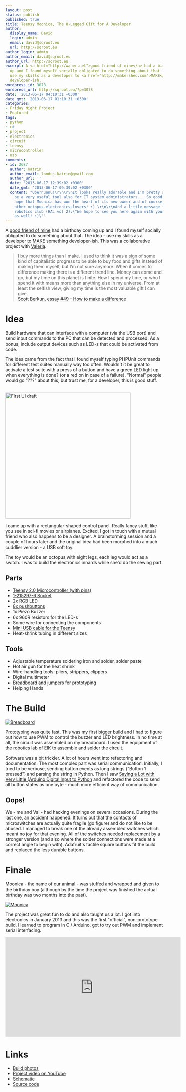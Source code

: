 ```yaml
---
layout: post
status: publish
published: true
title: Teensy Moonica, The 8-Legged Gift for A Developer
author:
  display_name: David
  login: admin
  email: david@sqroot.eu
  url: http://sqroot.eu
author_login: admin
author_email: david@sqroot.eu
author_url: http://sqroot.eu
excerpt: A <a href="http://waher.net">good friend of mine</a> had a birthday coming
  up and I found myself socially obligated to do something about that. The idea -
  use my skills as a developer to <a href="http://makershed.com">MAKE</a> something
  developer-ish.
wordpress_id: 3078
wordpress_url: http://sqroot.eu/?p=3078
date: '2013-06-17 04:10:31 +0300'
date_gmt: '2013-06-17 01:10:31 +0300'
categories:
- Friday Night Project
- Featured
tags:
- python
- c#
- project
- electronics
- circuit
- teensy
- microcontroller
- usb
comments:
- id: 2687
  author: Katrin
  author_email: loodus.katrin@gmail.com
  author_url: ''
  date: '2013-06-17 12:39:02 +0300'
  date_gmt: '2013-06-17 09:39:02 +0300'
  content: "Übernunnu!\r\n\r\nIt looks really adorable and I'm pretty sure it can
    be a very useful tool also for IT system administrators... So good work and I
    hope that Moonica has won the heart of its new owner and of course the heart of
    other octopus-electronics-lovers! :) \r\n\r\nAnd a little message from the EIK
    robotics club (HAL vol 2):\"We hope to see you here again with your new cool projects
    as well! :)\""
---
```

<p>A <a href="http://waher.net">good friend of mine</a> had a birthday coming up and I found myself socially obligated to do something about that. The idea - use my skills as a developer to <a href="http://makershed.com">MAKE</a> something developer-ish. This was a collaborative project with <a href="http://sokeri.org/">Valeria</a>.</p>
<blockquote><p>
  I buy more things than I make. I used to think it was a sign of some kind of capitalistic progress to be able to buy food and gifts instead of making them myself, but I’m not sure anymore. When it comes to difference making there is a different trend line. Money can come and go, but my time on this planet is finite. How I spend my time, or who I spend it with means more than anything else in my universe. From at least the selfish view, giving my time is the most valuable gift I can give.<br />
  <a href="http://scottberkun.com/essays/49-how-to-make-a-difference/">Scott Berkun, essay #49 - How to make a difference</a>
</p></blockquote>
<p><a id="more"></a><a id="more-3078"></a></p>
<h1>Idea</h1>
<p>Build hardware that can interface with a computer (via the USB port) and send input commands to the PC that can be detected and processed. As a bonus, include output devices such as LED-s that could be activated from code.</p>
<p>The idea came from the fact that I found myself typing PHPUnit commands for different test suites manually way too often. Wouldn't it be great to activate a test suite with a press of a button and have a green LED light up when everything is done? (or a red on in case of a failure). "Normal" people would go "???" about this, but trust me, for a developer, this is good stuff.</p>
<p><a href="http://sqroot.eu/wp-content/uploads/2013/04/ui-draft.jpg"><br />
<img src="http://sqroot.eu/wp-content/uploads/2013/04/ui-draft.jpg" alt="First UI draft" width="400" /><br />
</a></p>
<p>I came up with a rectangular-shaped control panel. Really fancy stuff, like you see in sci-fi movies or airplanes. Excited, I got in touch with a mutual friend who also happens to be a designer. A brainstorming session and a couple of hours later and the original idea had been morphed into a much cuddlier version - a USB soft toy.</p>
<p>The toy would be an octopus with eight legs, each leg would act as a switch. I was to build the electronics innards while she'd do the sewing part.</p>
<h2>Parts</h2>
<ul>
<li><a href="http://www.pjrc.com/teensy/index.html">Teensy 2.0 Microcontroller (with pins)</a></li>
<li><a href="http://uk.farnell.com/te-connectivity-amp/1-215297-6/socket-vertical-1row-16way/dp/3419174?Ntt=1-215297-6">1-215297-6 Socket</a></li>
<li>2x RGB LED</li>
<li><a href="http://www.adafruit.com/products/1010">8x pushbuttons</a></li>
<li>1x Piezo Buzzer</li>
<li>6x 960R resistors for the LED-s</li>
<li>Some wire for connecting the components</li>
<li><a href="http://www.oomipood.ee/en/product/cable-161/cable-161-usb-2-0-cable-a-male-mini-usb">Mini USB cable for the Teensy</a></li>
<li>Heat-shrink tubing in different sizes</li>
</ul>
<h2>Tools</h2>
<ul>
<li>Adjustable temperature soldering iron and solder, solder paste</li>
<li>Hot air gun for the heat shrink</li>
<li>Wire-handling tools: pliers, strippers, clippers</li>
<li>Digital multimeter</li>
<li>Breadboard and jumpers for prototyping</li>
<li>Helping Hands</li>
</ul>
<h1>The Build</h1>
<p><a href="http://sqroot.eu/wp-content/uploads/2013/06/2013-04-06-18.jpg"><img src="http://sqroot.eu/wp-content/uploads/2013/06/2013-04-06-18.jpg" alt="Breadboard" /></a></p>
<p>Prototyping was quite fast. This was my first bigger build and I had to figure out how to use PWM to control the buzzer and LED brightness. In no time at all, the circuit was assembled on my breadboard. I used the equipment of the robotics lab of EIK to assemble and solder the circuit.</p>
<p>Software was a bit trickier. A lot of hours went into refactoring and documentation. The most complex part was serial communication. Initially, I tried to be verbose, sending button events as long strings ("Button 1 pressed") and parsing the string in Python. Then I saw <a href="http://www.youtube.com/watch?v=Cy9MIoG5z4s">Saying a Lot with Very Little (Arduino Digital Input to Python</a> and refactored the code to send all button states as one byte - much more efficient way of communication.</p>
<h2>Oops!</h2>
<p>We - me and Val - had hacking evenings on several occasions. During the last one, an accident happened. It turns out that the contacts of microswitches are actually quite fragile (go figure) and do not like to be abused. I managed to break one of the already assembled switches which meant no joy for that evening. All of the switches needed replacement by a stronger version (and also where the solder connections were made at a correct angle to begin with). Adafruit's tactile square buttons fit the build and replaced the less durable buttons.</p>
<h1>Finale</h1>
<p>Moonica - the name of our animal - was stuffed and wrapped and given to the birthday boy (although by the time the project was finished the actual birthday was two months into the past).</p>
<p><a href="http://sqroot.eu/wp-content/uploads/2013/06/IMG_20130614_230140.jpg"><img src="http://sqroot.eu/wp-content/uploads/2013/06/IMG_20130614_230140.jpg" alt="Moonica" /></a></p>
<p>The project was great fun to do and also taught us a lot. I got into electronics in January 2013 and this was the first "official", non-prototype build. I learned to program in C / Arduino, got to try out PWM and implement serial interfacing.</p>
<p><iframe width="560" height="315" src="http://www.youtube.com/embed/a_wgeVvpjbw" frameborder="0" allowfullscreen></iframe></p>
<h1>Links</h1>
<ul>
<li><a href="https://plus.google.com/photos/110367256187822089038/albums/5889699940176485425">Build photos</a></li>
<li><a href="http://www.youtube.com/watch?v=a_wgeVvpjbw&amp;feature=youtu.be">Project video on YouTube</a></li>
<li><a href="https://www.circuitlab.com/circuit/s6dr46/teensy-moonica/">Schematic</a></li>
<li><a href="https://github.com/anroots/teensy-moonica">Source code</a></li>
</ul>
